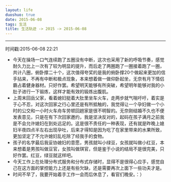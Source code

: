 ```yaml
---
layout: life
duoshuo: true
date: 2015-06-08
tags: 生活
title: 生活轨迹 -> 2015 -> 2015-06-08
---
```


*******

时间戳:2015-06-08 22:21


*  今天在操场一口气连续跑了五圈没有中断，这次也采用了新的呼吸节奏，感觉耐久力比上一次有了较为明显的提升，而后走了两圈跑了一圈接着跑了一圈，共计八圈，俯卧撑二十个，这次值得夸奖的是我的俯卧撑20个做起来更加的信手拈来，不再有中断和极点现象，本来想着做一做仰卧起坐，无奈有月下情侣霸占着健身器材。只好作罢。希望明天能够有所突破，希望明年能够对我的小肚子进行一下锻炼，这样才能有效的锻炼出腹肌。
*  上周末回岳父家，看着媳妇挺着大肚里坐车火车，走两步就气喘吁吁，着实是于心不忍，对这次回家之行心里还是有所抵触的，我觉得让一个孕妇做一个小时的公交和一小时火车舟车劳顿回趟家是很不明智的。无奈刚结婚不久也不便发表意见，只是在有下次回家邀约，我是坚决反对的，起码在孩子满月之前我是不会允许媳妇在到处远足的。这是很不责任的一种表现，还有就是昨晚上媳妇半夜四点半左右出现孕吐，后来才得知是因为吃了在家里带来的水果所致，更加坚定了不允许媳妇乱吃除了经我手的食物。
*  孩子的名字最后我妥协媳妇的意愿，男孩就叫小绿豆，女孩就叫做小红豆，本来想着是男孩叫做豆官，女孩叫做琪官，但是鉴于小说的结局不是很完美，只好作罢。红豆，绿豆就这样吧。
*  今天工作上在处理分布式服务和分布式存储时，显得不是很得心应手，感觉自己在这方面的掌控能力上还是有些欠缺，还是需要再次上面下一些功夫才是。
*   时间不早了，我要开始着手工作一会而后休息了，看官们晚安。：） 